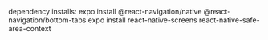 dependency installs:
expo install @react-navigation/native @react-navigation/bottom-tabs
expo install react-native-screens react-native-safe-area-context
